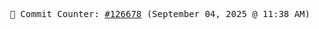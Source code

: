 <p align="center">
    <samp>
        📮 Commit Counter: <a href="https://github.com/Javascript-void0/Javascript-void0/commits/main">#126678</a> (September 04, 2025 @ 11:38 AM)
    </samp>
</p>